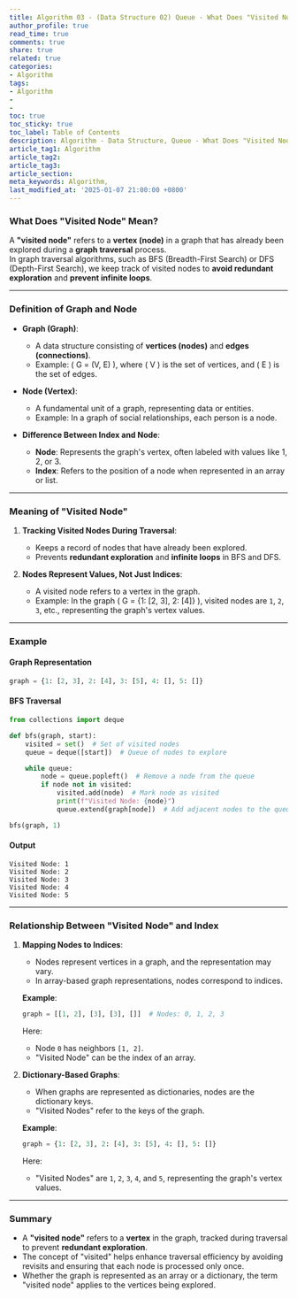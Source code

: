 ```yaml
---
title: Algorithm 03 - (Data Structure 02) Queue - What Does "Visited Node" Mean?
author_profile: true
read_time: true
comments: true
share: true
related: true
categories:
- Algorithm
tags:
- Algorithm
- 
- 
toc: true
toc_sticky: true
toc_label: Table of Contents
description: Algorithm - Data Structure, Queue - What Does "Visited Node" Mean?
article_tag1: Algorithm
article_tag2: 
article_tag3: 
article_section: 
meta_keywords: Algorithm, 
last_modified_at: '2025-01-07 21:00:00 +0800'
---
```


### **What Does "Visited Node" Mean?**

A **"visited node"** refers to a **vertex (node)** in a graph that has already been explored during a **graph traversal** process.  
In graph traversal algorithms, such as BFS (Breadth-First Search) or DFS (Depth-First Search), we keep track of visited nodes to **avoid redundant exploration** and **prevent infinite loops**.

---

### **Definition of Graph and Node**

- **Graph (Graph)**:
  - A data structure consisting of **vertices (nodes)** and **edges (connections)**.
  - Example: \( G = (V, E) \), where \( V \) is the set of vertices, and \( E \) is the set of edges.

- **Node (Vertex)**:
  - A fundamental unit of a graph, representing data or entities.
  - Example: In a graph of social relationships, each person is a node.

- **Difference Between Index and Node**:
  - **Node**: Represents the graph's vertex, often labeled with values like 1, 2, or 3.
  - **Index**: Refers to the position of a node when represented in an array or list.

---

### **Meaning of "Visited Node"**

1. **Tracking Visited Nodes During Traversal**:
   - Keeps a record of nodes that have already been explored.
   - Prevents **redundant exploration** and **infinite loops** in BFS and DFS.

2. **Nodes Represent Values, Not Just Indices**:
   - A visited node refers to a vertex in the graph.
   - Example: In the graph \( G = \{1: [2, 3], 2: [4]\} \), visited nodes are `1`, `2`, `3`, etc., representing the graph's vertex values.

---

### **Example**

#### **Graph Representation**
```python
graph = {1: [2, 3], 2: [4], 3: [5], 4: [], 5: []}
```

#### **BFS Traversal**
```python
from collections import deque

def bfs(graph, start):
    visited = set()  # Set of visited nodes
    queue = deque([start])  # Queue of nodes to explore

    while queue:
        node = queue.popleft()  # Remove a node from the queue
        if node not in visited:
            visited.add(node)  # Mark node as visited
            print(f"Visited Node: {node}")
            queue.extend(graph[node])  # Add adjacent nodes to the queue

bfs(graph, 1)
```

#### **Output**
```
Visited Node: 1
Visited Node: 2
Visited Node: 3
Visited Node: 4
Visited Node: 5
```

---

### **Relationship Between "Visited Node" and Index**

1. **Mapping Nodes to Indices**:
   - Nodes represent vertices in a graph, and the representation may vary.
   - In array-based graph representations, nodes correspond to indices.

   **Example**:
   ```python
   graph = [[1, 2], [3], [3], []]  # Nodes: 0, 1, 2, 3
   ```
   Here:
   - Node `0` has neighbors `[1, 2]`.
   - "Visited Node" can be the index of an array.

2. **Dictionary-Based Graphs**:
   - When graphs are represented as dictionaries, nodes are the dictionary keys.
   - "Visited Nodes" refer to the keys of the graph.

   **Example**:
   ```python
   graph = {1: [2, 3], 2: [4], 3: [5], 4: [], 5: []}
   ```
   Here:
   - "Visited Nodes" are `1`, `2`, `3`, `4`, and `5`, representing the graph's vertex values.

---

### **Summary**

- A **"visited node"** refers to a **vertex** in the graph, tracked during traversal to prevent **redundant exploration**.
- The concept of "visited" helps enhance traversal efficiency by avoiding revisits and ensuring that each node is processed only once.
- Whether the graph is represented as an array or a dictionary, the term "visited node" applies to the vertices being explored.
